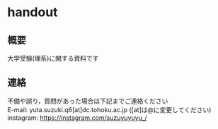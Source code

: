 # handout
## 概要
大学受験(理系)に関する資料です  

## 連絡
不備や誤り，質問があった場合は下記までご連絡ください  
E-mail: yuta.suzuki.q6[at]dc.tohoku.ac.jp ([at]は@に変更してください)  
instagram: https://instagram.com/suzuyuyuyu_/


